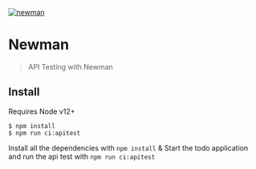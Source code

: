 [![newman](https://img.shields.io/endpoint?url=https://dashboard.cypress.io/badge/simple/xpefo7/main&style=flat&logo=cypress)](https://dashboard.cypress.io/projects/xpefo7/runs)

# Newman

> API Testing with Newman


## Install

Requires Node v12+

```
$ npm install
$ npm run ci:apitest
```

Install all the dependencies with `npm install` & Start the todo application and run the api test with `npm run ci:apitest`
